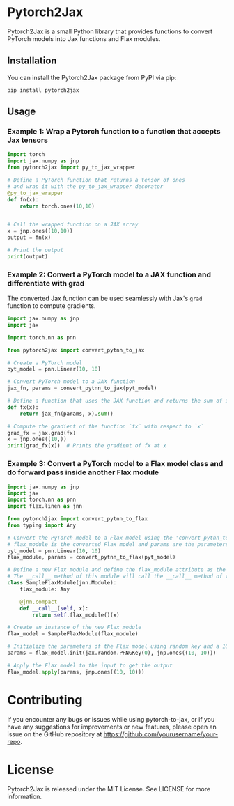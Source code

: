 # Pytorch2Jax

Pytorch2Jax is a small Python library that provides functions to convert PyTorch models into Jax functions and Flax modules. 

## Installation

You can install the Pytorch2Jax package from PyPI via pip:
```
pip install pytorch2jax
```

## Usage
### Example 1: Wrap a Pytorch function to a function that accepts Jax tensors

```python
import torch
import jax.numpy as jnp
from pytorch2jax import py_to_jax_wrapper

# Define a PyTorch function that returns a tensor of ones
# and wrap it with the py_to_jax_wrapper decorator
@py_to_jax_wrapper
def fn(x):
    return torch.ones(10,10)


# Call the wrapped function on a JAX array
x = jnp.ones((10,10))
output = fn(x)

# Print the output
print(output)

```

### Example 2: Convert a PyTorch model to a JAX function and differentiate with grad

The converted Jax function can be used seamlessly with Jax's `grad` function to compute gradients.
```python
import jax.numpy as jnp
import jax

import torch.nn as pnn

from pytorch2jax import convert_pytnn_to_jax

# Create a PyTorch model
pyt_model = pnn.Linear(10, 10)

# Convert PyTorch model to a JAX function
jax_fn, params = convert_pytnn_to_jax(pyt_model)

# Define a function that uses the JAX function and returns the sum of its output
def fx(x):
    return jax_fn(params, x).sum()

# Compute the gradient of the function `fx` with respect to `x`
grad_fx = jax.grad(fx)
x = jnp.ones((10,))
print(grad_fx(x))  # Prints the gradient of fx at x

```

### Example 3: Convert a PyTorch model to a Flax model class and do forward pass inside another Flax module

```python
import jax.numpy as jnp
import jax
import torch.nn as pnn
import flax.linen as jnn

from pytorch2jax import convert_pytnn_to_flax
from typing import Any

# Convert the PyTorch model to a Flax model using the 'convert_pytnn_to_flax' function
# flax_module is the converted Flax model and params are the parameters of the converted Flax model
pyt_model = pnn.Linear(10, 10)
flax_module, params = convert_pytnn_to_flax(pyt_model)

# Define a new Flax module and define the flax_module attribute as the converted Flax model
# The __call__ method of this module will call the __call__ method of the flax_module attribute
class SampleFlaxModule(jnn.Module):
    flax_module: Any

    @jnn.compact
    def __call__(self, x):
        return self.flax_module()(x)

# Create an instance of the new Flax module
flax_model = SampleFlaxModule(flax_module)

# Initialize the parameters of the Flax model using random key and a 10x10 array of ones as input
params = flax_model.init(jax.random.PRNGKey(0), jnp.ones((10, 10)))

# Apply the Flax model to the input to get the output
flax_model.apply(params, jnp.ones((10, 10)))
```

# Contributing

If you encounter any bugs or issues while using pytorch-to-jax, or if you have any suggestions for improvements or new features, please open an issue on the GitHub repository at https://github.com/yourusername/your-repo.

# License

Pytorch2Jax is released under the MIT License. See LICENSE for more information.